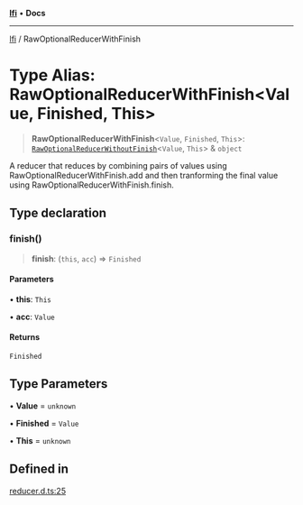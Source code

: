 [**lfi**](../readme.md) • **Docs**

---

[lfi](../globals.md) / RawOptionalReducerWithFinish

# Type Alias: RawOptionalReducerWithFinish\<Value, Finished, This\>

> **RawOptionalReducerWithFinish**\<`Value`, `Finished`, `This`\>:
> [`RawOptionalReducerWithoutFinish`](RawOptionalReducerWithoutFinish.md)\<`Value`,
> `This`\> & `object`

A reducer that reduces by combining pairs of values using
RawOptionalReducerWithFinish.add and then tranforming the final value using
RawOptionalReducerWithFinish.finish.

## Type declaration

### finish()

> **finish**: (`this`, `acc`) => `Finished`

#### Parameters

• **this**: `This`

• **acc**: `Value`

#### Returns

`Finished`

## Type Parameters

• **Value** = `unknown`

• **Finished** = `Value`

• **This** = `unknown`

## Defined in

[reducer.d.ts:25](https://github.com/TomerAberbach/lfi/blob/c9ef1bf4d1040d7f49c52b70b358c019e55f524d/src/operations/reducer.d.ts#L25)
